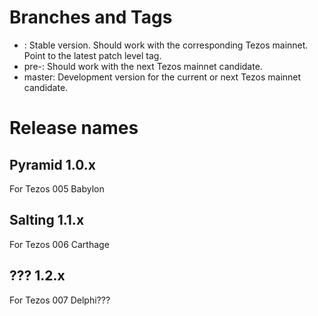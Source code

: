 # Branches and Tags

* <release-name>: Stable version.  Should work with the corresponding Tezos mainnet.  Point to the latest patch level tag.
* pre-<release-name>:  Should work with the next Tezos mainnet candidate.
* master: Development version for the current or next Tezos mainnet candidate.

# Release names

## Pyramid 1.0.x

For Tezos 005 Babylon

## Salting 1.1.x

For Tezos 006 Carthage

## ??? 1.2.x

For Tezos 007 Delphi???
